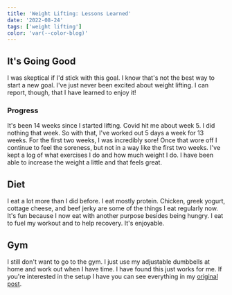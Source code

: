 ```yaml
---
title: 'Weight Lifting: Lessons Learned'
date: '2022-08-24'
tags: ['weight lifting']
color: 'var(--color-blog)'
---
```


## It's Going Good

I was skeptical if I'd stick with this goal. I know that's not the best way to start a new goal. I've just never been excited about weight lifting. I can report, though, that I have learned to enjoy it!

### Progress
It's been 14 weeks since I started lifting. Covid hit me about week 5. I did nothing that week.  So with that, I've worked out 5 days a week for 13 weeks. For the first two weeks, I was incredibly sore! Once that wore off I continue to feel the soreness, but not in a way like the first two weeks. I've kept a log of what exercises I do and how much weight I do. I have been able to increase the weight a little and that feels great.

## Diet
I eat a lot more than I did before. I eat mostly protein. Chicken, greek yogurt, cottage cheese, and beef jerky are some of the things I eat regularly now. It's fun because I now eat with another purpose besides being hungry. I eat to fuel my workout and to help recovery. It's enjoyable.

## Gym
I still don't want to go to the gym. I just use my adjustable dumbbells at home and work out when I have time. I have found this just works for me. If you're interested in the setup I have you can see everything in my [original post](https://www.lukelarsen.com/blog/new-goal:-lift-weights/). 